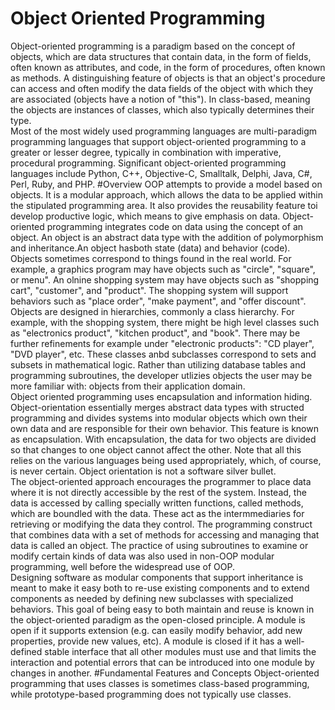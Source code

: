 # Object Oriented Programming
Object-oriented programming is a paradigm based on the concept of objects, which are data structures that contain data, in the form of fields, often known as attributes, and code, in the form of procedures, often known as methods. A distinguishing feature of objects is that an object's procedure can access and often modify the data fields of the object with which they are associated (objects have a notion of "this"). In class-based, meaning the objects are instances of classes, which also typically determines their type. <br>
Most of the most widely used programming languages are multi-paradigm programming languages that support object-oriented programming to a greater or lesser degree, typically in combination with imperative, procedural programming. Significant object-oriented programming languages include Python, C++, Objective-C, Smalltalk, Delphi, Java, C#, Perl, Ruby, and PHP.
#Overview
OOP attempts to provide a model based on objects. It is a modular approach, which allows the data to be applied within the stipulated programming area. It also provides the reusability feature toi develop productive logic, which means to give emphasis on data. Object-oriented programming integrates code on data using the concept of an object. An object is an abstract data type with the addition of polymorphism and inheritance.An object hasboth state (data) and behavior (code). <br>
Objects sometimes correspond to things found in the real world. For example, a graphics program may have objects such as "circle", "square", or menu". An olnine shopping system may have objects such as "shopping cart", "customer", and "product". The shopping system will support behaviors such as "place order", "make payment", and "offer discount". <br>
Objects are designed in hierarchies, commonly a class hierarchy. For example, with the shopping system, there might be high level classes such as "electronics product", "kitchen product", and "book". There may be further refinements for example under "electronic products": "CD player", "DVD player", etc. These classes anbd subclasses correspond to sets and subsets in mathematical logic. Rather than utilizing database tables and programming subroutines, the developer utlizies objects the user may be more familiar with: objects from their application domain. <br> 
Object oriented programming uses encapsulation and information hiding. Object-orientation essentially merges abstract data types with structed programming and divides systems into modular objects which own their own data and are responsible for their own behavior. This feature is known as encapsulation. With encapsulation, the data for two objects are divided so that changes to one object cannot affect the other. Note that all this relies on the various languages being used appropriately, which, of course, is never certain. Object orientation is not a software silver bullet. <br>
The object-oriented approach encourages the programmer to place data where it is not directly accessible by the rest of the system. Instead, the data is accessed by calling specially written functions, called methods, which are boundled with the data. These act as the intermmediaries for retrieving or modifying the data they control. The programming construct that combines data with a set of methods for accessing and managing that data is called an object. The practice of using subroutines to examine or modify certain kinds of data was also used in non-OOP modular programming, well before the widespread use of OOP. <br>
Designing software as modular components that support inheritance is meant to make it easy both to re-use existing components and to extend components as needed by defining new subclasses with specialized behaviors. This goal of being easy to both maintain and reuse is known in the object-oriented paradigm as the open-closed principle. A module is open if it supports extension (e.g. can easily modify behavior, add new properties, provide new values, etc). A module is closed if it has a well-defined stable interface that all other modules must use and that limits the interaction and potential errors that can be introduced into one module by changes in another.
#Fundamental Features and Concepts
Object-oriented programming that uses classes is sometimes class-based programming, while prototype-based programming does not typically use classes.
